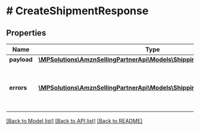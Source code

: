 # # CreateShipmentResponse

## Properties

Name | Type | Description | Notes
------------ | ------------- | ------------- | -------------
**payload** | [**\MPSolutions\AmznSellingPartnerApi\Models\Shipping\CreateShipmentResult**](CreateShipmentResult.md) |  | [optional]
**errors** | [**\MPSolutions\AmznSellingPartnerApi\Models\Shipping\Error[]**](Error.md) | A list of error responses returned when a request is unsuccessful. | [optional]

[[Back to Model list]](../../README.md#models) [[Back to API list]](../../README.md#endpoints) [[Back to README]](../../README.md)
